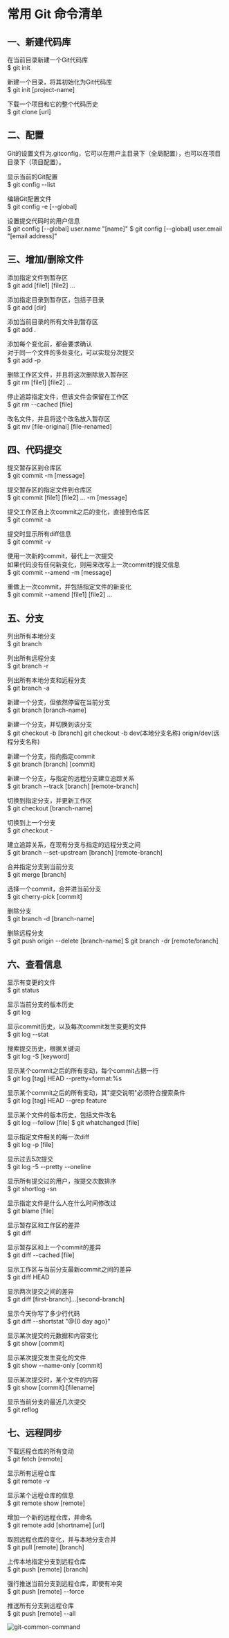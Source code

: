 # 常用 Git 命令清单 
## 一、新建代码库

在当前目录新建一个Git代码库  
$ git init

新建一个目录，将其初始化为Git代码库  
$ git init [project-name]

下载一个项目和它的整个代码历史  
$ git clone [url]

## 二、配置
Git的设置文件为.gitconfig，它可以在用户主目录下（全局配置），也可以在项目目录下（项目配置）。

显示当前的Git配置  
$ git config --list

编辑Git配置文件  
$ git config -e [--global]

设置提交代码时的用户信息  
$ git config [--global] user.name "[name]"
$ git config [--global] user.email "[email address]"

## 三、增加/删除文件

添加指定文件到暂存区  
$ git add [file1] [file2] ...

添加指定目录到暂存区，包括子目录  
$ git add [dir]

添加当前目录的所有文件到暂存区  
$ git add .

添加每个变化前，都会要求确认  
对于同一个文件的多处变化，可以实现分次提交  
$ git add -p

删除工作区文件，并且将这次删除放入暂存区  
$ git rm [file1] [file2] ...

停止追踪指定文件，但该文件会保留在工作区  
$ git rm --cached [file]

改名文件，并且将这个改名放入暂存区  
$ git mv [file-original] [file-renamed]

## 四、代码提交

提交暂存区到仓库区  
$ git commit -m [message]

提交暂存区的指定文件到仓库区  
$ git commit [file1] [file2] ... -m [message]

提交工作区自上次commit之后的变化，直接到仓库区  
$ git commit -a

提交时显示所有diff信息  
$ git commit -v

使用一次新的commit，替代上一次提交  
如果代码没有任何新变化，则用来改写上一次commit的提交信息  
$ git commit --amend -m [message]

重做上一次commit，并包括指定文件的新变化  
$ git commit --amend [file1] [file2] ...

## 五、分支

列出所有本地分支  
$ git branch

列出所有远程分支  
$ git branch -r

列出所有本地分支和远程分支  
$ git branch -a

新建一个分支，但依然停留在当前分支  
$ git branch [branch-name]

新建一个分支，并切换到该分支  
$ git checkout -b [branch]
git checkout -b dev(本地分支名称) origin/dev(远程分支名称)

新建一个分支，指向指定commit  
$ git branch [branch] [commit]

新建一个分支，与指定的远程分支建立追踪关系  
$ git branch --track [branch] [remote-branch]

切换到指定分支，并更新工作区  
$ git checkout [branch-name]

切换到上一个分支  
$ git checkout -

建立追踪关系，在现有分支与指定的远程分支之间  
$ git branch --set-upstream [branch] [remote-branch]

合并指定分支到当前分支  
$ git merge [branch]

选择一个commit，合并进当前分支  
$ git cherry-pick [commit]

删除分支  
$ git branch -d [branch-name]

删除远程分支  
$ git push origin --delete [branch-name]
$ git branch -dr [remote/branch]

## 六、查看信息

显示有变更的文件  
$ git status

显示当前分支的版本历史  
$ git log

显示commit历史，以及每次commit发生变更的文件  
$ git log --stat

搜索提交历史，根据关键词  
$ git log -S [keyword]

显示某个commit之后的所有变动，每个commit占据一行  
$ git log [tag] HEAD --pretty=format:%s

显示某个commit之后的所有变动，其"提交说明"必须符合搜索条件  
$ git log [tag] HEAD --grep feature

显示某个文件的版本历史，包括文件改名  
$ git log --follow [file]
$ git whatchanged [file]

显示指定文件相关的每一次diff  
$ git log -p [file]

显示过去5次提交  
$ git log -5 --pretty --oneline

显示所有提交过的用户，按提交次数排序  
$ git shortlog -sn

显示指定文件是什么人在什么时间修改过  
$ git blame [file]

显示暂存区和工作区的差异  
$ git diff

显示暂存区和上一个commit的差异  
$ git diff --cached [file]

显示工作区与当前分支最新commit之间的差异  
$ git diff HEAD

显示两次提交之间的差异  
$ git diff [first-branch]...[second-branch]

显示今天你写了多少行代码  
$ git diff --shortstat "@{0 day ago}"

显示某次提交的元数据和内容变化  
$ git show [commit]

显示某次提交发生变化的文件  
$ git show --name-only [commit]

显示某次提交时，某个文件的内容  
$ git show [commit]:[filename]

显示当前分支的最近几次提交  
$ git reflog

## 七、远程同步

下载远程仓库的所有变动  
$ git fetch [remote]

显示所有远程仓库  
$ git remote -v

显示某个远程仓库的信息  
$ git remote show [remote]

增加一个新的远程仓库，并命名  
$ git remote add [shortname] [url]

取回远程仓库的变化，并与本地分支合并  
$ git pull [remote] [branch]

上传本地指定分支到远程仓库  
$ git push [remote] [branch]

强行推送当前分支到远程仓库，即使有冲突  
$ git push [remote] --force

推送所有分支到远程仓库  
$ git push [remote] --all

![git-common-command](git-common-command.png)
